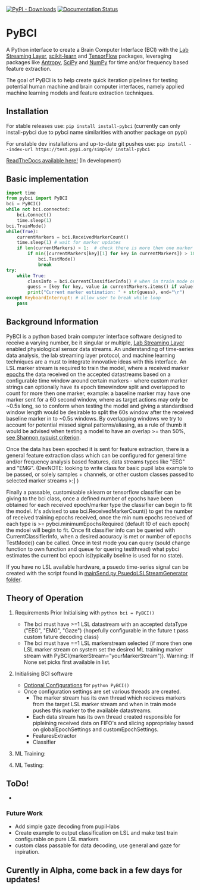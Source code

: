[![PyPI - Downloads](https://img.shields.io/pypi/dm/install-pybci)](https://pypi.org/project/install-pybci)  [![Documentation Status](https://readthedocs.org/projects/pybci/badge/?version=latest)](https://pybci.readthedocs.io/en/latest/?badge=latest)
# PyBCI
A Python interface to create a Brain Computer Interface (BCI) with the [Lab Streaming Layer](https://github.com/sccn/labstreaminglayer), [scikit-learn](https://scikit-learn.org/stable/#) and [TensorFlow](https://www.tensorflow.org/install) packages, leveraging packages like [Antropy](https://github.com/raphaelvallat/antropy), [SciPy](https://scipy.org/) and [NumPy](https://numpy.org/) for time and/or frequency based feature extraction.

The goal of PyBCI is to help create quick iteration pipelines for testing potential human machine and brain computer interfaces, namely applied machine learning models and feature extraction techniques.

## Installation
For stable releases use: ```pip install install-pybci```
(currently can only install-pybci due to pybci name similarities with another package on pypi)

For unstable dev installations and up-to-date git pushes use: ```pip install --index-url https://test.pypi.org/simple/ install-pybci```


[ReadTheDocs available here!](https://pybci.readthedocs.io/en/latest/) (In development)

## Basic implementation
```python
import time
from pybci import PyBCI
bci = PyBCI()
while not bci.connected:
    bci.Connect()
    time.sleep(1)
bci.TrainMode()
while(True):
    currentMarkers = bci.ReceivedMarkerCount()
    time.sleep(1) # wait for marker updates
    if len(currentMarkers) > 1:  # check there is more then one marker type received
        if min([currentMarkers[key][1] for key in currentMarkers]) > 10:
            bci.TestMode()
            break 
try:
    while True:
        classInfo = bci.CurrentClassifierInfo() # when in train mode only y_pred returned
        guess = [key for key, value in currentMarkers.items() if value[0] == classInfo["y_pred"]]
        print("Current marker estimation: " + str(guess), end="\r")
except KeyboardInterrupt: # allow user to break while loop
    pass
```

## Background Information
PyBCI is a python based brain computer interface software designed to receive a varying number, be it singular or multiple, [Lab Streaming Layer](https://github.com/sccn/labstreaminglayer) enabled physiological sensor data streams. An understanding of time-series data analysis, the lab streaming layer protocol, and machine learning techniques are a must to integrate innovative ideas with this interface.
An LSL marker stream is required to train the model, where a received marker [epochs](https://www.google.com/search?q=epochs+definition&rlz=1C1CHBF_en-GBGB921GB921&sxsrf=APwXEddAlMkYQ6MqziIvXbvsCxl3SjySNA%3A1684343462996&ei=pgplZJK2PJiigAaErrWwCw&oq=epochs+def&gs_lcp=Cgxnd3Mtd2l6LXNlcnAQAxgAMg0IABCKBRCRAhBGEPkBMgUIABCABDIFCAAQgAQyBQgAEIAEMggIABAWEB4QDzIICAAQFhAeEA8yBggAEBYQHjIGCAAQFhAeMgYIABAWEB4yCQgAEBYQHhDxBDoHCCMQsAMQJzoKCAAQRxDWBBCwAzoHCCMQigUQJzoHCAAQigUQQzoNCAAQigUQsQMQgwEQQzoICAAQigUQkQJKBAhBGABQmAZYwQhgzw5oAXABeACAAYYBiAHBA5IBAzEuM5gBAKABAcgBCsABAQ&sclient=gws-wiz-serp) the data received on the accepted datastreams based on a configurable time window around certain markers - where custom marker strings can optionally have its epoch timewindow split and overlapped to count for more then one marker, example: a baseline marker may have one marker sent for a 60 second window, where as target actions may only be ~0.5s long, so to conform when testing the model and giving a standardised window length would be desirable to split the 60s window after the received baseline marker in to ~0.5s windows. By overlapping windows we try to account for potential missed signal patterns/aliasing, as a rule of thumb it would be advised when testing a model to have an overlap >= than 50%, [see Shannon nyquist criterion](https://en.wikipedia.org/wiki/Nyquist%E2%80%93Shannon_sampling_theorem).

Once the data has been epoched it is sent for feature extraction, there is a general feature extraction class which can be configured for general time and/or frequency analysis based features, data streams types like "EEG" and "EMG". (DevNOTE: looking to write class for basic pupil labs example to be passed, or solely samples + channels, or other custom classes passed to selected marker streams >:] )

Finally a passable, customisable sklearn or tensorflow classifier can be giving to the bci class, once a defined number of epochs have been obtained for each received epoch/marker type the classifier can begin to fit the model. It's advised to use bci.ReceivedMarkerCount() to get the number of received training epochs received, once the min num epochs received of each type is >= pybci.minimumEpochsRequired (default 10 of each epoch) the mdoel will begin to fit. Once fit classifier info can be queried with CurrentClassifierInfo, when a desired accuracy is met or number of epochs TestMode() can be called. Once in test mode you can query (sould change function to own function and queue for quering testthread) what pybci estimates the current bci epoch is(typically bseline is used for no state).

If you have no LSL available hardware, a psuedo time-series signal can be created with the script found in [mainSend.py PsuedoLSLStreamGenerator folder](https://github.com/LMBooth/pybci/tree/main/pybci/Examples/PsuedoLSLStreamGenerator/mainSend.py). 


## Theory of Operation
1. Requirements Prior Initialising with ```python bci = PyBCI() ```
    - The bci must have >=1 LSL datastream with an accepted dataType ("EEG", "EMG", "Gaze") {hopefully configurable in the future t pass custom fature decoding class}
    - The bci must have ==1 LSL markerstream selected (if more then one LSL marker stream on system set the desired ML training marker stream with PyBCI(markerStream="yourMarkerStream")). Warning: If None set picks first available in list.
2. Initialising BCI software
    - [Optional Configurations](https://pybci.readthedocs.io/en/latest/api/PyBCI.html) for ```python PyBCI() ```
    - Once configuration settings are set various threads are created.
        - The marker stream has its own thread which recieves markers from the target LSL marker stream and when in train mode pushes this marker to the available datastreams. 
        - Each data stream has its own thread created responsible for pipleining received data on FIFO's and slicing approprialey based on globalEpochSettings and customEpochSettings.
        - FeaturesExtractor
        - Classifier
    
3. ML Training:
  
4. ML Testing:

## ToDo!
- 
### Future Work
- Add simple gaze decoding from pupil-labs
- Create example to output classification on LSL and make test train configurable on pure LSL markers 
- custom class passable for data decoding, use general and gaze for inpiration. 

## Curently in Alpha, come back in a few days for updates!
